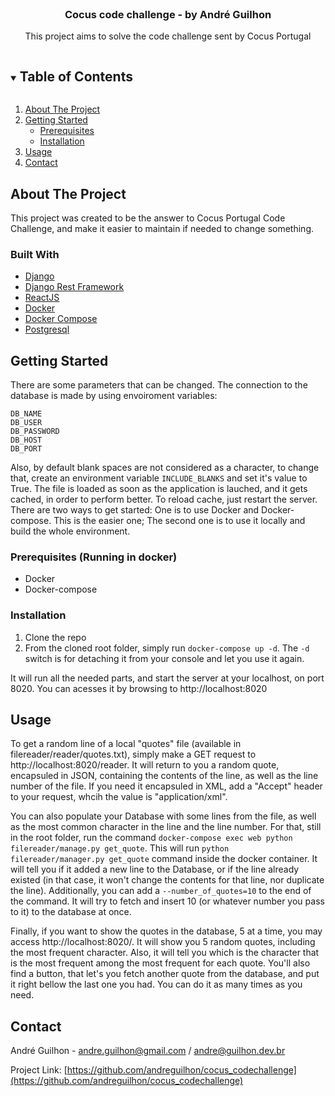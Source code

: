 <br />
<p align="center">

  <h3 align="center">Cocus code challenge - by André Guilhon</h3>

  <p align="center">
    This project aims to solve the code challenge sent by Cocus Portugal
    <br />
  </p>
</p>

<details open="open">
  <summary><h2 style="display: inline-block">Table of Contents</h2></summary>
  <ol>
    <li>
      <a href="#about-the-project">About The Project</a>
    </li>
    <li>
      <a href="#getting-started">Getting Started</a>
      <ul>
        <li><a href="#prerequisites">Prerequisites</a></li>
        <li><a href="#installation">Installation</a></li>
      </ul>
    </li>
    <li><a href="#usage">Usage</a></li>
    <li><a href="#contact">Contact</a></li>
  </ol>
</details>

## About The Project

This project was created to be the answer to Cocus Portugal Code Challenge, and make it easier to maintain if needed to change something.

### Built With

* [Django](https://www.djangoproject.com/)
* [Django Rest Framework](https://www.django-rest-framework.org/)
* [ReactJS](https://reactjs.org)
* [Docker](https://www.docker.com/)
* [Docker Compose](https://docs.docker.com/compose/)
* [Postgresql](https://www.postgresql.org/)

## Getting Started

There are some parameters that can be changed. The connection to the database is made by using envoiroment variables:
```
DB_NAME
DB_USER
DB_PASSWORD
DB_HOST
DB_PORT
```
Also, by default blank spaces are not considered as a character, to change that, create an environment variable `INCLUDE_BLANKS` and set it's value to True.
The file is loaded as soon as the application is lauched, and it gets cached, in order to perform better. To reload cache, just restart the server.
There are two ways to get started:
One is to use Docker and Docker-compose. This is the easier one;
The second one is to use it locally and build the whole environment.

### Prerequisites (Running in docker)

* Docker
* Docker-compose

### Installation

1. Clone the repo
2. From the cloned root folder, simply run `docker-compose up -d`. The `-d` switch is for detaching it from your console and let you use it again.

It will run all the needed parts, and start the server at your localhost, on port 8020. You can acesses it by browsing to http://localhost:8020


## Usage

To get a random line of a local "quotes" file (available in filereader/reader/quotes.txt), simply make a GET request to http://localhost:8020/reader. It will return to you a random quote, encapsuled in JSON, containing the contents of the line, as well as the line number of the file. If you need it encapsuled in XML, add a "Accept" header to your request, whcih the value is "application/xml". 

You can also populate your Database with some lines from the file, as well as the most common character in the line and the line number. For that, still in the root folder, run the command `docker-compose exec web python filereader/manage.py get_quote`. This will run `python filereader/manager.py get_quote` command inside the docker container. It will tell you if it added a new line to the Database, or if the line already existed (in that case, it won't change the contents for that line, nor duplicate the line). Additionally, you can add a `--number_of_quotes=10` to the end of the command. It will try to fetch and insert 10 (or whatever number you pass to it) to the database at once.

Finally, if you want to show the quotes in the database, 5 at a time, you may access http://localhost:8020/. It will show you 5 random quotes, including the most frequent character. Also, it will tell you which is the character that is the most frequent among the most frequent for each quote. 
You'll also find a button, that let's you fetch another quote from the database, and put it right bellow the last one you had. You can do it as many times as you need. 

## Contact

André Guilhon - andre.guilhon@gmail.com / andre@guilhon.dev.br

Project Link: [https://github.com/andreguilhon/cocus_codechallenge](https://github.com/andreguilhon/cocus_codechallenge)

<!-- https://www.markdownguide.org/basic-syntax/#reference-style-links -->